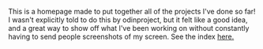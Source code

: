 This is a homepage made to put together all of the projects I've done so far! 
I wasn't explicitly told to do this by odinproject, but it felt like a good idea, and a great way to show off what I've been working on without constantly having to send people screenshots of my screen. 
See the index <a href="index.html">here.</a>